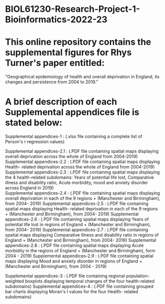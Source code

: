 # BIOL61230-Research-Project-1-Bioinformatics-2022-23

# This online repository contains the supplemental figures for Rhys Turner's paper entitled: 
"Geographical epidemiology of health and overall deprivation in England, its changes and persistence from 2004 to 2019."

# A brief description of each Supplemental appendices file is stated below: 

Supplemental appendices-1 : (.xlsx file containing a complete list of Person's r regression values)

Supplemental appendices-2.1 : (.PDF file containing spatial maps displaying overall deprivation across the whole of England from 2004-2019) 
Supplemental appendices-2.2 : (.PDF file containing spatial maps displaying Health- related deprivation across the whole of England from 2004-2019) 
Supplemental appendices-2.3 : (.PDF file containing spatial maps displaying the 4 health-related subdomains: Years of potential life lost, Comparative illness
                                and disability ratio, Acute morbidity, mood and anxiety disorder across England in 2019)  
Supplemental appendices-2.4 : (.PDF file containing spatial maps displaying overall deprivation in each of the 9 regions + (Manchester and Birmingham), from 2004- 2019)
Supplemental appendices-2.5 : (.PDF file containing spatial maps displaying Health- related deprivation in each of the 9 regions + (Manchester and Birmingham), from 2004- 2019) 
Supplemental appendices-2.6 : (.PDF file containing spatial maps displaying Years of potential life lost in regions of England + (Manchester and Birmingham), from 2004- 2019)
Supplemental appendices-2.7 : (.PDF file containing spatial maps displaying Comparative illness and disability ratio in regions of England + (Manchester and Birmingham), from 2004- 2019) 
Supplemental appendices-2.8 : (.PDF file containing spatial maps displaying Acute morbidity in the regions of England + (Manchester and Birmingham), form 2004 - 2019)
Supplemental appendices-2.9 : (.PDF file containing spatial maps displaying Mood and anxiety disorder in regions of England + (Manchester and Birmingham), from 2004 - 2019) 

Supplemental appendices-3 : (.PDF file containing regional population-weighted boxplots displaying temporal changes of the four health-related subdomains)
Supplemental appendices-4 : (.PDF file containing grouped bar charts displaying Moran's I values for the four Health- related subdomains) 
